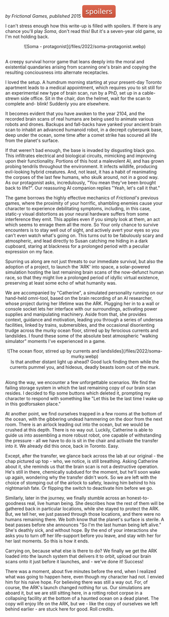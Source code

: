 <!--
.. title: Soma
.. slug: soma
.. date: 2022-10-04 13:51:16 UTC-05:00
.. tags: media, videogame, linux, completed
-->

*by Frictional Games, published 2015*
![Spoilers](/files/spoilers.svg)

I can't stress enough how this write-up is filled with spoilers. If there is any
chance you'll play *Soma*, don't read this! But it's a seven-year old game, so
I'm not holding back.

<center>
![Soma - protagonist](/files/2022/soma-protagonist.webp)
</center><br />

A creepy survival horror game that leans deeply into the moral and existential
quandaries arising from scanning one's brain and copying the resulting conciousness
into alternate receptacles.

I loved the setup. A humdrum morning starting at your present-day Toronto
apartment leads to a medical appointment, which requires you to sit still for
an experimental new type of brain scan, run by a PhD, set up in a cable-strewn
side office. Sit in the chair, don the helmet, wait for the scan to complete
and- blink! Suddenly you are elsewhere.

It becomes evident that you have awoken to the year 2104, and the recorded
brain scans of real humans are being used to animate various robots and drones.
Backups and fall-backs have yanked your ancient brain scan to inhabit an
advanced humanoid robot, in a decrepit cyberpunk base, deep under the ocean,
some time after a comet strike has scoured all life from the planet's surface.

If that weren't bad enough, the base is invaded by disgusting black goo. This
infiltrates electrical and biological circuits, mimicking and improving upon
their functionality. Portions of this host a malevolent AI, and has grown
probing tendrils throughout the environment. It infects wildlife, producing
evil-looking hybrid creatures. And, not least, it has a habit of reanimating
the corpses of the last few humans, who skulk around, not in a good way. As our
protagonist asks, incredulously, "You mean they've been brought back to life?".
Our reassuring AI companion replies "Yeah, let's call it that."

The game borrows the highly effective mechanics of *Frictional's* previous
games, where the proximity of your horrific, shambling enemies cause your
character to experience debilitating symptoms, including, in this case,
static-y visual distortions as your neural hardware suffers from some
interference they emit. This applies even if you simply look at them, an act
which seems to enrage them all the more. So Your only chance to survive
encounters is to stay well out of sight, and actively avert your eyes so you
can't even watch what's going on. This turns out to be fabulously scary and
atmospheric, and lead directly to Susan catching me hiding in a dark cupboard,
staring at blackness for a prolonged period with a peculiar expression on my
face.

Spurring us along are not just threats to our immediate survival, but also
the adoption of a project, to launch the 'ARK' into space, a solar-powered
simulation hosting the last remaining brain scans of the now-defunct
human race, so that they might live a prolonged period of idyllic virtual
existence, preserving at least some echo of what humanity was.

We are accompanied by "Catherine", a simulated personality running on our
hand-held omni-tool, based on the brain recording of an AI researcher, whose
project during her lifetime was the ARK. Plugging her in to a wall or console
socket lets her interface with our surroundings, activating power supplies and
manipulating machinery. Aside from that, she provides context, guidance and
motivation, leading you through a series of undersea facilities, linked by
trains, submersibles, and the occasional disorienting trudge across the murky
ocean floor, stirred up by ferocious currents and landslides. I found these
some of the absolute best atmospheric "walking simulator" moments I've
experienced in a game.

<center>
![The ocean floor, stirred up by currents and landslides](/files/2022/soma-murky.webp)
<br />Is that another distant light up ahead? Good luck finding them while the currents pummel you,
and hideous, deadly beasts loom out of the murk.
</center><br />

Along the way, we encounter a few unforgettable scenarios. We find the failing
storage system in which the last remaining copy of our brain scan resides. I
decided to flip some buttons which deleted it, prompting my character to
respond with something like "Let this be the last time I wake up in this
godforsaken place."

At another point, we find ourselves trapped in a few rooms at the bottom of the
ocean, with the gibbering undead hammering on the door from the next room.
There is an airlock leading out into the ocean, but we would be crushed at this
depth. There is no way out. Luckily, Catherine is able to guide us into
assembling a more robust robot, one capable of withstanding the pressure - all
we have to do is sit in the chair and activate the transfer into it. We already
did this once, back in Toronto. Easy.

Except, after the transfer, we glance back across the lab at our original - the
chap pictured up top - who, we notice, is still breathing. Asking Catherine
about it, she reminds us that the brain scan is not a destructive operation.
He's still in there, chemically subdued for the moment, but he'll soon wake up
again, wondering why the transfer didn't work. So we are left with the choice
of stomping out of the airlock to safety, leaving him behind to his nightmarish
fate. Or flipping the switch to deactivate him before we go.

Similarly, later in the journey, we finally stumble across an
honest-to-goodness real, live human being. She describes how the rest of them
will be gathered back in particular locations, while she stayed to protect the
ARK. But, we tell her, we just passed through those locations, and there were
no humans remaining there. We both know that the planet's surface is sterile. A
beat passes before she announces "So I'm the last human being left alive."
She's deathly sick, and without hope. By the end of your interactions she asks
you to turn off her life-support before you leave, and stay with her for her
last moments. So this is how it ends.

Carrying on, because what else is there to do? We finally we get the ARK loaded
into the launch system that delivers it to orbit, upload our brain scans onto
it just before it launches, and - we've done it! Success!

There was a moment, about five minutes before the end, when I realized what
was going to happen here, even though my character had not. I envied him for
his naive hope. For believing there was still a way out. For, of course, the
ARK's launch changed nothing for us. Our simulations are aboard it, but we are
still sitting here, in a rotting robot corpse in a collapsing facility at the
bottom of a haunted ocean on a dead planet. The copy will enjoy life on the
ARK, but we - like the copy of ourselves we left behind earlier - are stuck
here for good. Roll credits.

